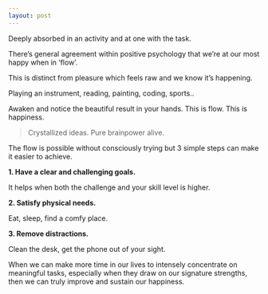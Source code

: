 ```yaml
---
layout: post
---
```


Deeply absorbed in an activity and at one with the task.

There’s general agreement within positive psychology that we’re at our most happy when in ‘flow’.

This is distinct from pleasure which feels raw and we know it’s happening.

Playing an instrument, reading, painting, coding, sports..

Awaken and notice the beautiful result in your hands.
This is flow. This is happiness.

> Crystallized ideas. Pure brainpower alive.

The flow is possible without consciously trying but 3 simple steps can make it easier to achieve.

**1. Have a clear and challenging goals.**

It helps when both the challenge and your skill level is higher.

**2. Satisfy physical needs.**

Eat, sleep, find a comfy place.

**3. Remove distractions.**

Clean the desk, get the phone out of your sight.

When we can make more time in our lives to intensely concentrate on meaningful tasks, especially when they draw on our signature strengths, then we can truly improve and sustain our happiness.
